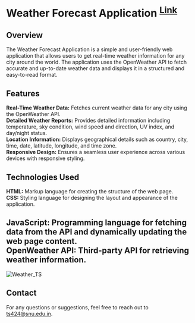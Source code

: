 # Weather Forecast Application <sup> [Link](https://ts424.github.io/Weather_TS/) </sup> 

## Overview
The Weather Forecast Application is a simple and user-friendly web application that allows users to get real-time weather information for any city around the world. The application uses the OpenWeather API to fetch accurate and up-to-date weather data and displays it in a structured and easy-to-read format.



## Features 
**Real-Time Weather Data:** Fetches current weather data for any city using the OpenWeather API. <br>
**Detailed Weather Reports:** Provides detailed information including temperature, sky condition, wind speed and direction, UV index, and day/night status.<br>
**Location Information:** Displays geographical details such as country, city, time, date, latitude, longitude, and time zone.<br>
**Responsive Design:** Ensures a seamless user experience across various devices with responsive styling.<br>

## Technologies Used
**HTML:** Markup language for creating the structure of the web page.<br>
**CSS:** Styling language for designing the layout and appearance of the application.<br>

**JavaScript:** Programming language for fetching data from the API and dynamically updating the web page content.<br>
**OpenWeather API:** Third-party API for retrieving weather information.<br>
---



![Weather_TS](https://github.com/ts424/Weather_TS/assets/89158382/e7842f4f-e08f-4327-a4e6-72f3b4bbc1ee)

## Contact
For any questions or suggestions, feel free to reach out to [ts424@snu.edu.in](ts424@snu.edu.in).

